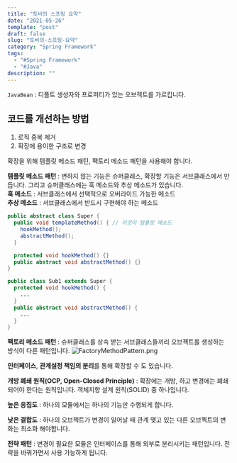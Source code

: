 ```yaml
---
title: "토비의 스프링 요약"
date: "2021-05-26"
template: "post"
draft: false
slug: "토비의-스프링-요약"
category: "Spring Framework"
tags:
  - "#Spring Framework"
  - "#Java"
description: ""
---
```


`JavaBean` : 디폴트 생성자와 프로퍼티가 있는 오브젝트를 가르킵니다.

## 코드를 개선하는 방법

1. 로직 중복 제거
2. 확장에 용이한 구조로 변경

확장을 위해 템플릿 메소드 패턴, 팩토리 메소드 패턴을 사용해야 합니다. 

**템플릿 메소드 패턴** : 변하지 않는 기능은 슈퍼클래스, 확장할 기능은 서브클래스에서 만듭니다. 그리고 슈퍼클래스에는 훅 메소드와 추상 메소드가 있습니다.  
**훅 메소드** : 서브클래스에서 선택적으로 오버라이드 가능한 메소드  
**추상 메소드** : 서브클래스에서 반드시 구현해야 하는 메소드

```Java
public abstract class Super {
  public void templateMethod() { // 이것이 템플릿 메소드
    hookMethod();
    abstractMethod();
  }

  protected void hookMethod() {}
  public abstract void abstractMethod() {}
}

public class Sub1 extends Super {
  protected void hookMethod() {
    ...
  }
  public abstract void abstractMethod() {
    ...
  }
}

```

**팩토리 메소드 패턴** : 슈퍼클래스를 상속 받는 서브클래스들끼리 오브젝트를 생성하는 방식이 다른 패턴입니다.
![FactoryMethodPattern.png](/media/posts/2021-05-26---토비의-스프링-요약/FactoryMethodPattern.png)

**인터페이스**, **관계설정 책임의 분리**를 통해 확장할 수 도 있습니다.  

**개방 폐쇄 원칙(OCP, Open-Closed Principle)** : 확장에는 개방, 하고 변경에는 폐쇄되어야 한다는 원칙입니다. 객체지향 설계 원칙(SOLID) 중 하나입니다.

**높은 응집도** : 하나의 모듈에서는 하나의 기능만 수행되게 합니다.

**낮은 결합도** : 하나의 오브젝트가 변경이 일어날 때 관계 맺고 있는 다른 오브젝트의 변화는 최소화 해야합니다.

**전략 패턴** : 변경이 필요한 모듈은 인터페이스를 통해 외부로 분리시키는 패턴입니다. 전략을 바꿔가면서 사용 가능하게 됩니다.